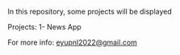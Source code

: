 In this repository, some projects will be displayed

Projects:
1- News App

For more info: eyupnl2022@gmail.com
